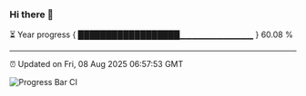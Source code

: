 ### Hi there 👋

⏳ Year progress { ██████████████████▁▁▁▁▁▁▁▁▁▁▁▁ } 60.08 %

---

⏰ Updated on Fri, 08 Aug 2025 06:57:53 GMT

![Progress Bar CI](https://github.com/IshwaranRudhara/GIT-ACTION/workflows/Progress%20Bar%20CI/badge.svg)
